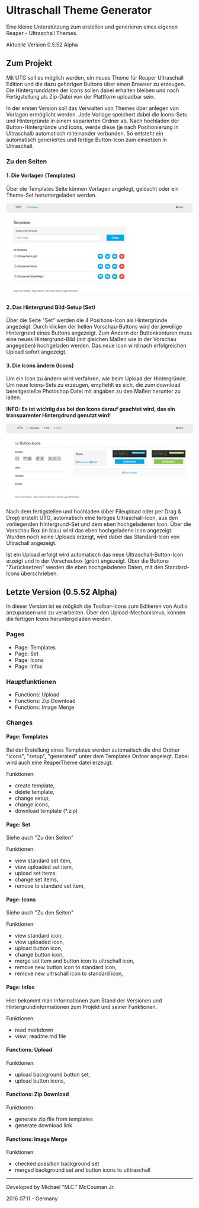 # Ultraschall Theme Generator

Eine kleine Unterstützung zum erstellen und generieren eines eigenen Reaper - Ultraschall Themes. 

Aktuelle Version 0.5.52 Alpha 


## Zum Projekt

Mit UTG soll es möglich werden, ein neues Theme für Reaper Ultraschall Edition und die dazu gehörigen Buttons 
über einen Browser zu erzeugen. Die Hintergrunddaten der Icons sollen dabei erhalten bleiben und nach Fertigstellung 
als Zip-Datei von der Plattform uploadbar sein. 

In der ersten Version soll das Verwalten von Themes über anlegen von Vorlagen ermöglicht werden. 
Jede Vorlage speichert dabei die Icons-Sets und Hintergründe in einem separierten Ordner ab. Nach hochladen der 
Button-Hintergründe und Icons, werde diese (je nach Positionierung in Ultraschall) automatisch miteinander verbunden.
So entsteht ein automatisch generiertes und fertige Button-Icon zum einsetzen in Ultraschall. 

### Zu den Seiten

#### 1. Die Vorlagen (Templates)

Über die Templates Seite können Vorlagen angelegt, gelöscht oder ein Theme-Set heruntergeladen werden.

<img src="https://raw.githubusercontent.com/McCouman/Ultraschall-Theme-Generator/master/screenshot1.png">

#### 2. Das Hintergrund Bild-Setup (Set)

Über die Seite "Set" werden die 4 Positions-Icon als Hintergründe angezeigt. 
Durch klicken der hellen Vorschau-Buttons wird der jeweilige Hintergrund eines Buttons angezeigt. 
Zum Ändern der Buttonkonturen muss eine neues Hintergrund-Bild (mit gleichen Maßen wie in der Vorschau angegeben)
hochgeladen werden. Das neue Icon wird nach erfolgreichen Upload sofort angezeigt.

#### 3. Die Icons ändern (Icons)

Um ein Icon zu ändern wird verfahren, wie beim Upload der Hintergründe. Um neue Icons-Sets zu erzeugen, 
empfiehlt es sich, die zum download bereitgestellte Photoshop Datei mit angaben zu den Maßen herunter zu laden. 

**INFO: Es ist wichtig das bei den Icons darauf geachtet wird, das ein transparenter Hintergdrund genutzt wird!**

<img src="https://raw.githubusercontent.com/McCouman/Ultraschall-Theme-Generator/master/screenshot2.png">

Nach dem fertigstellen und hochladen (über Fileupload oder per Drag & Drop) erstellt UTG, automatisch eine fertiges 
Ultraschall-Icon, aus den vorliegenden Hintergrund-Set und dem eben hochgeladenen Icon. Über die Vorschau Box (in blau) 
wird das eben hochgeladene Icon angezeigt. Wurden noch keine Uploads erzeigt, wird dabei das Standard-Icon von 
Ultrachall angezeigt. 

Ist ein Upload erfolgt wird automatisch das neue Ultraschall-Button-Icon erzeigt und in der Vorschaubox (grün) 
angezeigt. Über die Buttons "Zurücksetzen" werden die eben hochgeladenen Daten, mit den Standard-Icons überschrieben.

## Letzte Version (0.5.52 Alpha)

In dieser Version ist es möglich die Toolbar-Icons zum Editieren von Audio anzupassen und zu verarbeiten. 
Über den Upload-Mechanismus, können die fertigen Icons heruntergeladen werden.

### Pages

- Page: Templates
- Page: Set
- Page: Icons
- Page: Infos

### Hauptfunktionen

- Functions: Upload
- Functions: Zip Download
- Functions: Image Merge

### Changes

#### **Page: Templates**

Bei der Erstellung eines Templates werden automatisch die drei Ordner "icons", "setup", "generated" unter dem 
Templates Ordner angelegt. Dabei wird auch eine ReaperTheme datei erzeugt.

Funktionen:

- create template, 
- delete template, 
- change setup, 
- change icons, 
- download template (*.zip)

#### **Page: Set**

Siehe auch "Zu den Seiten"

Funktionen:

- view standard set item,
- view uploaded set item, 
- upload set items, 
- change set items, 
- remove to standard set item,

#### **Page: Icons**

Siehe auch "Zu den Seiten"

Funktionen:

- view standard icon,
- view uploaded icon, 
- upload button icon, 
- change button icon,
- merge set item and button icon to ultrschall icon,
- remove new button icon to standard icon,
- remove new ultrschall icon to standard icon,

#### **Page: Infos**

Hier bekommt man Informationen zum Stand der Versionen und Hintergrundinformationen zum Projekt und seiner Funktionen.

Funktionen:

- read markdown
- view: readme.md file

#### **Functions: Upload**

Funktionen:

- upload background button set,
- upload button icons, 

#### **Functions: Zip Download**

Funktionen:

- generate zip file from templates
- generate download link 

#### **Functions: Image Merge**

Funktionen:

- checked possition background set
- merged background set and button icons to utltraschall

----

Developed by Michael "M.C." McCouman Jr.

2016 07.11 - Germany


